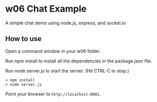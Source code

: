 # w06 Chat Example

A simple chat demo using node.js, express, and socket.io

## How to use

Open a command window in your w06 folder.

Run npm install to install all the dependencies in the package.json file.

Run node server.js to start the server.  (Hit CTRL-C to stop.)

```
> npm install
> node server.js
```

Point your browser to `http://localhost:8081`.